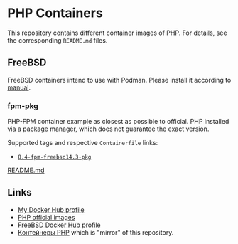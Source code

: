# PHP Containers

This repository contains different container images of PHP. For details, see
the corresponding `README.md` files.

## FreeBSD

FreeBSD containers intend to use with Podman. Please install it according to
[manual](https://podman.io/docs/installation#installing-on-freebsd-140).

### fpm-pkg

PHP-FPM container example as closest as possible to official. PHP installed
via a package manager, which does not guarantee the exact version.

Supported tags and respective `Containerfile` links:

* [`8.4-fpm-freebsd14.3-pkg`](./freebsd/fpm-pkg/8.4/Containerfile)

[README.md](./freebsd/fpm-pkg/README.md)

## Links

* [My Docker Hub profile](https://hub.docker.com/u/dmkos)
* [PHP official images](https://hub.docker.com/_/php)
* [FreeBSD Docker Hub profile](https://hub.docker.com/u/freebsd)
* [Контейнеры PHP](https://git.dmkos.ru/dmkos/php-containers) which is "mirror"
of this repository.

